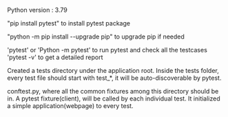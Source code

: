 Python version : 3.79

"pip install pytest"  to install pytest package

"python -m pip install --upgrade pip" to upgrade pip if needed

'pytest' or 'Python -m pytest' to run pytest and check all the testcases
'pytest -v' to get a detailed report





Created a tests directory under the application root.
Inside the tests folder, every test file should start with test_*, it will be auto-discoverable by pytest.

conftest.py, where all the common fixtures among this directory should be in.
A pytest fixture(client), will be called by each individual test. It initialized a simple application(webpage) to every test.


